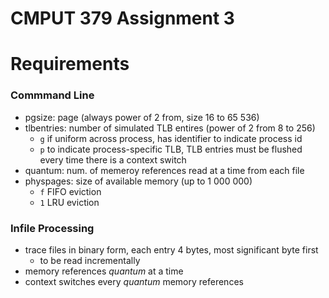 # CMPUT 379 Assignment 3

# Requirements

### Commmand Line
- pgsize: page (always power of 2 from, size 16 to 65 536)
- tlbentries: number of simulated TLB entires (power of 2 from 8 to 256)
	- `g` if uniform across process, has identifier to indicate process id
	- `p` to indicate process-specific TLB, TLB entries must be flushed every time there is a context switch
- quantum: num. of memeroy references read at a time from each file
- physpages: size of available memory (up to 1 000 000)
	- `f` FIFO eviction
	- `1` LRU eviction

### Infile Processing
- trace files in binary form, each entry 4 bytes, most significant byte first
	- to be read incrementally
- memory references *quantum* at a time
- context switches every *quantum* memory references
